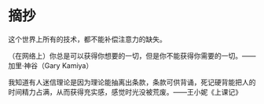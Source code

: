 # 摘抄

这个世界上所有的技术，都不能补偿注意力的缺失。

（在网络上）你总是可以获得你想要的一切，但是你不能获得你需要的一切。——加里·神谷（Gary Kamiya）

我知道有人迷信理论是因为理论能抽离出条款，条款可供背诵，死记硬背能把人的时间精力占满，从而获得充实感，感觉时光没被荒废。——王小妮《上课记》

